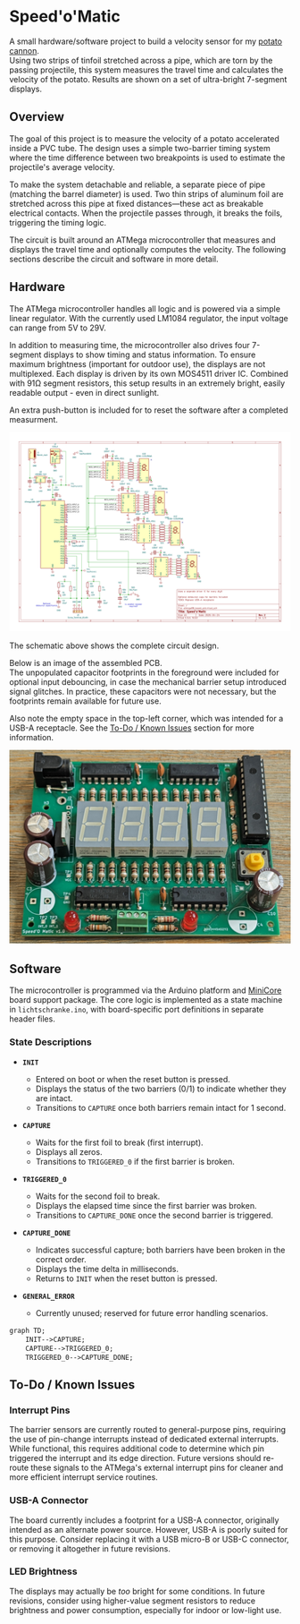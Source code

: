 # Speed'o'Matic

A small hardware/software project to build a velocity sensor for my [potato cannon](https://en.wikipedia.org/wiki/Potato_cannon).  
Using two strips of tinfoil stretched across a pipe, which are torn by the passing projectile, this system measures the travel time and calculates the velocity of the potato. Results are shown on a set of ultra-bright 7-segment displays.

## Overview

The goal of this project is to measure the velocity of a potato accelerated inside a PVC tube. The design uses a simple two-barrier timing system where the time difference between two breakpoints is used to estimate the projectile's average velocity.

To make the system detachable and reliable, a separate piece of pipe (matching the barrel diameter) is used. Two thin strips of aluminum foil are stretched across this pipe at fixed distances—these act as breakable electrical contacts. When the projectile passes through, it breaks the foils, triggering the timing logic.

The circuit is built around an ATMega microcontroller that measures and displays the travel time and optionally computes the velocity. The following sections describe the circuit and software in more detail.

## Hardware

The ATMega microcontroller handles all logic and is powered via a simple linear regulator. With the currently used LM1084 regulator, the input voltage can range from 5V to 29V.

In addition to measuring time, the microcontroller also drives four 7-segment displays to show timing and status information. To ensure maximum brightness (important for outdoor use), the displays are not multiplexed. Each display is driven by its own MOS4511 driver IC. Combined with 91Ω segment resistors, this setup results in an extremely bright, easily readable output - even in direct sunlight.

An extra push-button is included for to reset the software after a completed measurment.

![Schematic Drawing](./resources/schematic.svg)

The schematic above shows the complete circuit design.

Below is an image of the assembled PCB.  
The unpopulated capacitor footprints in the foreground were included for optional input debouncing, in case the mechanical barrier setup introduced signal glitches. In practice, these capacitors were not necessary, but the footprints remain available for future use.

Also note the empty space in the top-left corner, which was intended for a USB-A receptacle. See the [To-Do / Known Issues](#to-do--known-issues) section for more information.

![Assembled PCB](./resources/pcb_assembled.jpg)


## Software

The microcontroller is programmed via the Arduino platform and [MiniCore](https://github.com/MCUdude/MiniCore) board support package. The core logic is implemented as a state machine in `lichtschranke.ino`, with board-specific port definitions in separate header files.

### State Descriptions

- **`INIT`**
  - Entered on boot or when the reset button is pressed.
  - Displays the status of the two barriers (0/1) to indicate whether they are intact.
  - Transitions to `CAPTURE` once both barriers remain intact for 1 second.

- **`CAPTURE`**
  - Waits for the first foil to break (first interrupt).
  - Displays all zeros.
  - Transitions to `TRIGGERED_0` if the first barrier is broken.

- **`TRIGGERED_0`**
  - Waits for the second foil to break.
  - Displays the elapsed time since the first barrier was broken.
  - Transitions to `CAPTURE_DONE` once the second barrier is triggered.

- **`CAPTURE_DONE`**
  - Indicates successful capture; both barriers have been broken in the correct order.
  - Displays the time delta in milliseconds.
  - Returns to `INIT` when the reset button is pressed.

- **`GENERAL_ERROR`**
  - Currently unused; reserved for future error handling scenarios.

```mermaid
graph TD;
    INIT-->CAPTURE;
    CAPTURE-->TRIGGERED_0;
    TRIGGERED_0-->CAPTURE_DONE;
```

## To-Do / Known Issues

### Interrupt Pins

The barrier sensors are currently routed to general-purpose pins, requiring the use of pin-change interrupts instead of dedicated external interrupts. While functional, this requires additional code to determine which pin triggered the interrupt and its edge direction. Future versions should re-route these signals to the ATMega's external interrupt pins for cleaner and more efficient interrupt service routines.

### USB-A Connector

The board currently includes a footprint for a USB-A connector, originally intended as an alternate power source. However, USB-A is poorly suited for this purpose. Consider replacing it with a USB micro-B or USB-C connector, or removing it altogether in future revisions.

### LED Brightness

The displays may actually be *too* bright for some conditions. In future revisions, consider using higher-value segment resistors to reduce brightness and power consumption, especially for indoor or low-light use.
